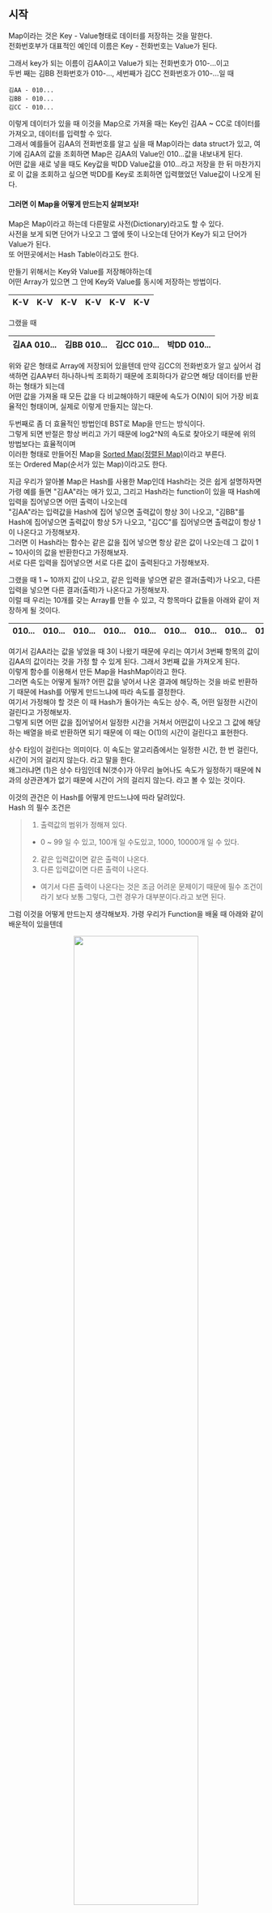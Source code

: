 ## 시작
Map이라는 것은 Key - Value형태로 데이터를 저장하는 것을 말한다. <br />
전화번호부가 대표적인 예인데 이름은 Key - 전화번호는 Value가 된다. <br />

그래서 key가 되는 이름이 김AA이고 Value가 되는 전화번호가 010-...이고 <br />
두번 째는 김BB 전화번호가 010-..., 세번째가 김CC 전화번호가 010-...일 때 <br />

``` Text
김AA - 010...
김BB - 010...
김CC - 010...
```
이렇게 데이터가 있을 때 이것을 Map으로 가져올 때는 Key인 김AA ~ CC로 데이터를 가져오고, 데이터를 입력할 수 있다. <br />
그래서 예를들어 김AA의 전화번호를 알고 싶을 때 Map이라는 data struct가 있고, 여기에 김AA의 값을 조회하면 Map은 김AA의 Value인 010...값을 내보내게 된다. <br />
어떤 값을 새로 넣을 때도 Key값을 박DD Value값을 010...라고 저장을 한 뒤 마찬가지로 이 값을 조회하고 싶으면 박DD를 Key로 조회하면 입력했었던 Value값이 나오게 된다. <br />

#### 그러면 이 Map을 어떻게 만드는지 살펴보자! 
Map은 Map이라고 하는데 다른말로 사전(Dictionary)라고도 할 수 있다. <br />
사전을 보게 되면 단어가 나오고 그 옆에 뜻이 나오는데 단어가 Key가 되고 단어가 Value가 된다. <br />
또 어떤곳에서는 Hash Table이라고도 한다. <br />

만들기 위해서는 Key와 Value를 저장해야하는데 <br />
어떤 Array가 있으면 그 안에 Key와 Value를 동시에 저장하는 방법이다. <br />

|K-V|K-V|K-V|K-V|K-V|K-V|
|------|---|---|---|---|---|

그랬을 때 <br />

|김AA 010...|김BB 010...|김CC 010...|박DD 010...|
|------|---|---|---|

위와 같은 형태로 Array에 저장되어 있을텐데 만약 김CC의 전화번호가 알고 싶어서 검색하면 김AA부터 하나하나씩 조회하기 때문에 조회하다가 같으면 해당 데이터를 반환하는 형태가 되는데 <br />
어떤 값을 가져올 때 모든 값을 다 비교해야하기 때문에 속도가 O(N)이 되어 가장 비효율적인 형태이며, 실제로 이렇게 만들지는 않는다. <br />

두번째로 좀 더 효율적인 방법인데 BST로 Map을 만드는 방식이다. <br />
그렇게 되면 반절은 항상 버리고 가기 때문에 log2^N의 속도로 찾아오기 때문에 위의 방법보다는 효율적이며 <br />
이러한 형태로 만들어진 Map을 [Sorted Map(정렬된 Map)](https://readystory.tistory.com/144)이라고 부른다. <br />
또는 Ordered Map(순서가 있는 Map)이라고도 한다. <br />

지금 우리가 알아볼 Map은 Hash를 사용한 Map인데 Hash라는 것은 쉽게 설명하자면 <br />
가령 예를 들면 "김AA"라는 애가 있고, 그리고 Hash라는 function이 있을 때 Hash에 입력을 집어넣으면 어떤 출력이 나오는데 <br />
"김AA"라는 입력값을 Hash에 집어 넣으면 출력값이 항상 3이 나오고, "김BB"를 Hash에 집어넣으면 출력값이 항상 5가 나오고, "김CC"를 집어넣으면 출력값이 항상 1이 나온다고 가정해보자. <br />
그러면 이 Hash라는 함수는 같은 값을 집어 넣으면 항상 같은 값이 나오는데 그 값이 1 ~ 10사이의 값을 반환한다고 가정해보자. <br />
서로 다른 입력을 집어넣으면 서로 다른 값이 출력된다고 가정해보자. <br />

그랬을 때 1 ~ 10까지 값이 나오고, 같은 입력을 넣으면 같은 결과(출력)가 나오고, 다른 입력을 넣으면 다른 결과(출력)가 나온다고 가정해보자. <br />
이럴 때 우리는 10개를 갖는 Array를 만들 수 있고, 각 항목마다 값들을 아래와 같이 저장하게 될 것이다. <br />

|010...|010...|010...|010...|010...|010...|010...|010...|010...|010...|
|------|---|---|---|---|---|---|---|---|---|

여기서 김AA라는 값을 넣었을 때 3이 나왔기 때문에 우리는 여기서 3번째 항목의 값이 김AA의 값이라는 것을 가정 할 수 있게 된다. 그래서 3번째 값을 가져오게 된다. <br />
이렇게 함수를 이용해서 만든 Map을 HashMap이라고 한다. <br />
그러면 속도는 어떻게 될까? 어떤 값을 넣어서 나온 결과에 해당하는 것을 바로 반환하기 때문에 Hash를 어떻게 만드느냐에 따라 속도를 결정한다. <br />
여기서 가정해야 할 것은 이 때 Hash가 돌아가는 속도는 상수. 즉, 어떤 일정한 시간이 걸린다고 가정해보자. <br />
그렇게 되면 어떤 값을 집어넣어서 일정한 시간을 거쳐서 어떤값이 나오고 그 값에 해당하는 배열을 바로 반환하면 되기 때문에 이 때는 O(1)의 시간이 걸린다고 표현한다.<br />

상수 타임이 걸린다는 의미이다. 이 속도는 알고리즘에서는 일정한 시간, 한 번 걸린다, 시간이 거의 걸리지 않는다. 라고 말을 한다. <br />
왜그러냐면 (1)은 상수 타임인데 N(갯수)가 아무리 늘어나도 속도가 일정하기 때문에 N과의 상관관계가 없기 때문에 시간이 거의 걸리지 않는다. 라고 볼 수 있는 것이다. <br />

이것의 관건은 이 Hash를 어떻게 만드느냐에 따라 달려있다. <br />
Hash 의 필수 조건은
> 1. 출력값의 범위가 정해져 있다. <br />
>   * 0 ~ 99 일 수 있고, 100개 일 수도있고, 1000, 10000개 일 수 있다. <br />
> 2. 같은 입력값이면 같은 출력이 나온다. <br />
> 3. 다른 입력값이면 다른 출력이 나온다. <br />
>   * 여기서 다른 출력이 나온다는 것은 조금 어려운 문제이기 때문에 필수 조건이라기 보다 보통 그렇다, 그런 경우가 대부분이다.라고 보면 된다. <br />

그럼 이것을 어떻게 만드는지 생각해보자. 가령 우리가 Function을 배울 때 아래와 같이 배운적이 있을텐데 <br />
<p align = "center"> <img src = "https://user-images.githubusercontent.com/33046341/102751334-df9c5d00-43aa-11eb-8c86-d8526e503a77.png" width = 70%> </img></p>
이런식으로 2를 집어넣으면 4가 나오고 4를 집어 넣으면 8이 나오는 식의 함수를 선언할 수 있게 되는데 <br />
위와 같이 X2를 해주는 함수가 있다 했을 때 이 함수가 Hash 함수 조건에 만족하는지 안하는지 확인해보자! <br />
같은 입력값을 넣으면 같은 입력값이 나온다. 예를들어 2를 넣으면 항상 4가 나오고, 4를 넣으면 항상 8이 나온다. <br />
그리고 다른 입력값을 넣으면 항상 다른 입력값이 나온다. <br />

하지만 문제는 값의 출력값의 범위가 한정되어 있지 않는다는 점이다. <br />
넣을 수 있는 입력값의 수는 무한대(∞)이고, 나올 수 있는 출력 값의 수도 무한대(∞)이다. <br />

#### 그렇다면 출력의 범위가 정해져 있는 값은 어떻게 만들어야 할까?
삼각함수인 SinΘ를 생각해보자. 이 값은 아래와 같다. <br />
<p align = "center"> <img src = "https://user-images.githubusercontent.com/33046341/102751865-f5f6e880-43ab-11eb-887e-3f2ac41d3e58.png" width = 70%> </img></p>
0˚일 때 0이고, 90˚일 때 1이고, 180˚일 때 0이고, 270˚일 때 -1이고, 360˚일 때 0이다. <br />
이걸 보면 값의 범위가 -1 ~ 1로 나오고, 입력값이 360까지지만 끝에 계속 반복하고 있기 때문에 입력값이 무한대(∞)여도 출력값은 -1 ~ 1이 나온다. <br />
그리고 다른값을 넣어도 보통 다른값이 나온다. 90˚일 때 1이 나오지만 45˚일 때 1/2이 나온다. <br />

그래서 이 것은 Hash 함수가 가져야 될 조건을 만족한다고 볼 수 있다. <br />

다른 함수도 알아보자 <br />
나머지연산(Modular)을 보자. 어떤 값을 나누고 남은 나머지를 나타내는 연산이고, Golang에서는 '%'로 쓰인다. <br />
가령 13 % 12는 12를 13으로 나눈 나머지 값인 1이 되고, 14 % 12는 12를 14로 나눈 2가 된다. <br />

이걸 그래프로 보게 되면  <br />
<p align = "center"> <img src = "https://user-images.githubusercontent.com/33046341/102752667-3d31a900-43ad-11eb-8f66-d1483d2a1ea4.png" width = 70%> </img></p>
12에서 값이 0, 11에서 11 형태로 값이 반복되는 것을 알 수 있다. <br />
즉, 출력값은 0 ~ 11로 반복되고, 같은 값을 넣어도 같은 값이 출력되고, 다른 값을 입력하더라도 다른 값이 출력되고, 무한대(∞)의 입력값을 넣더라도 0 ~ 11의 범위가 있기 때문에 이 것도 Hash함수의 조건에 만족한다고 볼 수 있다. <br />

그런데 SinΘ를 보게 되면 값이 -1 ~ 1의 실수가 나온다. 정수를 넣어도 실수가 나오지만 Modular의 경우 정수를 넣으면 0~(N-1)사이의 정수가 나오게 된다. <br />
그리고 SinΘ은 이차함수기 때문에 계산이 복잡하지만 Modular의 경우 일차함수이고, 나누고 나눈 값이기 때문에 계산이 빠르다. <br />
그래서 보통 Hash라 할 때는 Modular를 많이 사용한다. <br />

||SinΘ|Modular|
|------|---|--|
|출력값 범위|-1 ~ 1|0 ~ (N-1)|
|입력값 갯수|∞|∞|
|차이점| * 정수를 입력할 때 출력 값은 실수가 나오기도 한다. <br /> * 이차함수 <br /> * 계산이 복잡하다. <br /> | * 정수를 입력하면 정수가 나온다. <br /> * 일차함수 <br /> * 계산이 빠르다. <br / >|
